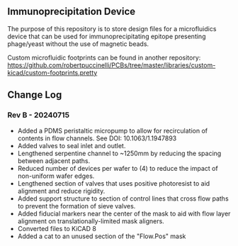 ## Immunoprecipitation Device

The purpose of this repository is to store design files for a microfluidics device that can be used for immunoprecipitating epitope presenting phage/yeast without the use of magnetic beads.

Custom microfluidic footprints can be found in another repository: https://github.com/robertpuccinelli/PCBs/tree/master/libraries/custom-kicad/custom-footprints.pretty

## Change Log

### Rev B - 20240715
* Added a PDMS peristaltic micropump to allow for recirculation of contents in flow channels. See DOI: 10.1063/1.1947893
* Added valves to seal inlet and outlet.
* Lengthened serpentine channel to ~1250mm by reducing the spacing between adjacent paths.
* Reduced number of devices per wafer to (4) to reduce the impact of non-uniform wafer edges.
* Lengthened section of valves that uses positive photoresist to aid alignment and reduce rigidity.
* Added support structure to section of control lines that cross flow paths to prevent the formation of sieve valves.
* Added fiducial markers near the center of the mask to aid with flow layer alignment on translationally-limited mask aligners.
* Converted files to KiCAD 8
* Added a cat to an unused section of the "Flow.Pos" mask

